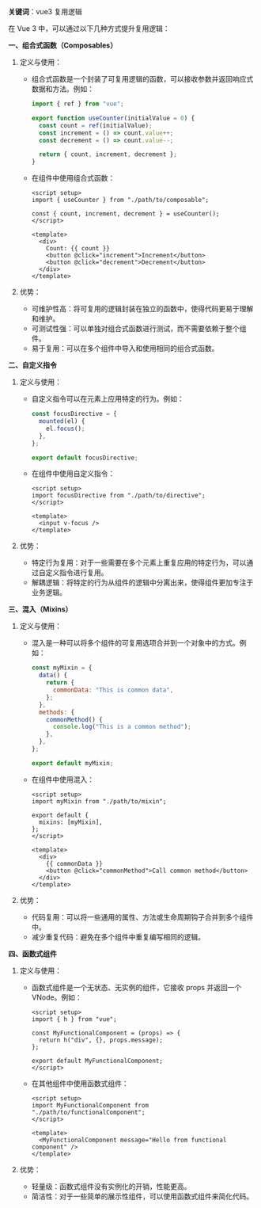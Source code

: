 **关键词**：vue3 复用逻辑

在 Vue 3 中，可以通过以下几种方式提升复用逻辑：

**一、组合式函数（Composables）**

1. 定义与使用：

   - 组合式函数是一个封装了可复用逻辑的函数，可以接收参数并返回响应式数据和方法。例如：

     ```javascript
     import { ref } from "vue";

     export function useCounter(initialValue = 0) {
       const count = ref(initialValue);
       const increment = () => count.value++;
       const decrement = () => count.value--;

       return { count, increment, decrement };
     }
     ```

   - 在组件中使用组合式函数：

     ```vue
     <script setup>
     import { useCounter } from "./path/to/composable";

     const { count, increment, decrement } = useCounter();
     </script>

     <template>
       <div>
         Count: {{ count }}
         <button @click="increment">Increment</button>
         <button @click="decrement">Decrement</button>
       </div>
     </template>
     ```

2. 优势：
   - 可维护性高：将可复用的逻辑封装在独立的函数中，使得代码更易于理解和维护。
   - 可测试性强：可以单独对组合式函数进行测试，而不需要依赖于整个组件。
   - 易于复用：可以在多个组件中导入和使用相同的组合式函数。

**二、自定义指令**

1. 定义与使用：

   - 自定义指令可以在元素上应用特定的行为。例如：

     ```javascript
     const focusDirective = {
       mounted(el) {
         el.focus();
       },
     };

     export default focusDirective;
     ```

   - 在组件中使用自定义指令：

     ```vue
     <script setup>
     import focusDirective from "./path/to/directive";
     </script>

     <template>
       <input v-focus />
     </template>
     ```

2. 优势：
   - 特定行为复用：对于一些需要在多个元素上重复应用的特定行为，可以通过自定义指令进行复用。
   - 解耦逻辑：将特定的行为从组件的逻辑中分离出来，使得组件更加专注于业务逻辑。

**三、混入（Mixins）**

1. 定义与使用：

   - 混入是一种可以将多个组件的可复用选项合并到一个对象中的方式。例如：

     ```javascript
     const myMixin = {
       data() {
         return {
           commonData: "This is common data",
         };
       },
       methods: {
         commonMethod() {
           console.log("This is a common method");
         },
       },
     };

     export default myMixin;
     ```

   - 在组件中使用混入：

     ```vue
     <script setup>
     import myMixin from "./path/to/mixin";

     export default {
       mixins: [myMixin],
     };
     </script>

     <template>
       <div>
         {{ commonData }}
         <button @click="commonMethod">Call common method</button>
       </div>
     </template>
     ```

2. 优势：
   - 代码复用：可以将一些通用的属性、方法或生命周期钩子合并到多个组件中。
   - 减少重复代码：避免在多个组件中重复编写相同的逻辑。

**四、函数式组件**

1. 定义与使用：

   - 函数式组件是一个无状态、无实例的组件，它接收 props 并返回一个 VNode。例如：

     ```vue
     <script setup>
     import { h } from "vue";

     const MyFunctionalComponent = (props) => {
       return h("div", {}, props.message);
     };

     export default MyFunctionalComponent;
     </script>
     ```

   - 在其他组件中使用函数式组件：

     ```vue
     <script setup>
     import MyFunctionalComponent from "./path/to/functionalComponent";
     </script>

     <template>
       <MyFunctionalComponent message="Hello from functional component" />
     </template>
     ```

2. 优势：
   - 轻量级：函数式组件没有实例化的开销，性能更高。
   - 简洁性：对于一些简单的展示性组件，可以使用函数式组件来简化代码。

